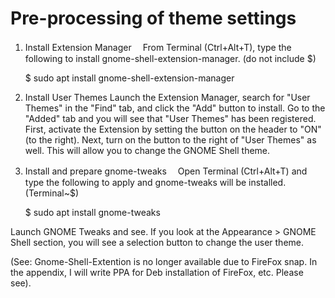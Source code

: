 # Pre-processing of theme settings
1. Install Extension Manager
　From Terminal (Ctrl+Alt+T), type the following to install gnome-shell-extension-manager. (do not include $)  
  
	$ sudo apt install gnome-shell-extension-manager

2. Install User Themes
Launch the Extension Manager, search for "User Themes" in the "Find" tab, and click the "Add" button to install. 
Go to the "Added" tab and you will see that "User Themes" has been registered. First, activate the Extension by setting the button on the header to "ON" (to the right). Next, turn on the button to the right of "User Themes" as well. This will allow you to change the GNOME Shell theme.
 
4. Install and prepare gnome-tweaks
　Open Terminal (Ctrl+Alt+T) and type the following to apply and gnome-tweaks will be installed. (Terminal~$)

    $ sudo apt install gnome-tweaks
  
Launch GNOME Tweaks and see.  If you look at the Appearance > GNOME Shell section, you will see a selection button to change the user theme.

(See: Gnome-Shell-Extention is no longer available due to FireFox snap. In the appendix, I will write PPA for Deb installation of FireFox, etc. Please see).
